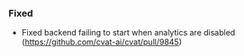 ### Fixed

- Fixed backend failing to start when analytics are disabled
  (<https://github.com/cvat-ai/cvat/pull/9845>)

